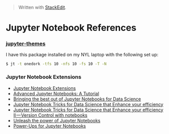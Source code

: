 > Written with [StackEdit](https://stackedit.io/).

# Jupyter Notebook References

### **[jupyter-themes](https://github.com/dunovank/jupyter-themes)**

I have this package installed on my NYL laptop with the following set up:

```bash
$ jt -t onedork -tfs 10 -nfs 10 -fs 10 -T -N
```

### Jupyter Notebook Extensions

- [Jupyter Notebook Extensions](https://towardsdatascience.com/jupyter-notebook-extensions-517fa69d2231)
- [Advanced Jupyter Notebooks: A Tutorial](https://towardsdatascience.com/advanced-jupyter-notebooks-a-tutorial-3569d8153057)
- [Bringing the best out of Jupyter Notebooks for Data Science](https://towardsdatascience.com/bringing-the-best-out-of-jupyter-notebooks-for-data-science-f0871519ca29)
- [Jupyter Notebook Tricks for Data Science that Enhance your efficiency](https://codeburst.io/jupyter-notebook-tricks-for-data-science-that-enhance-your-efficiency-95f98d3adee4)
- [Jupyter Notebook Tricks for Data Science that Enhance your efficiency II — Version Control with notebooks](https://codeburst.io/jupyter-notebook-tricks-for-data-science-that-enhance-your-efficiency-ii-version-control-with-c2e7942f7681)
- [Unleash the power of Jupyter Notebooks](https://towardsdatascience.com/unleash-the-power-of-jupyter-notebooks-4ed452a47895)
- [Power-Ups for Jupyter Notebooks](https://towardsdatascience.com/power-ups-for-jupyter-notebooks-ebfa6e5e57a)
<!--stackedit_data:
eyJoaXN0b3J5IjpbMjAyMjQ1ODI0OCwtMTk0ODIxMDg1N119
-->